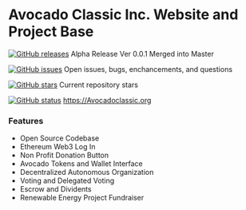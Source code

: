 # Avocado Classic Inc. Website and Project Base

[![GitHub releases](https://img.shields.io/badge/release%20ver-0.0.2-green.svg)](https://github.com/AvocadoClassic/AvocadoClassic.github.io/releases) Alpha Release Ver 0.0.1 Merged into Master

[![GitHub issues](https://img.shields.io/github/issues/AvocadoClassic/AvocadoClassic.github.io.svg)](https://github.com/AvocadoClassic/AvocadoClassic.github.io/issues) Open issues, bugs, enchancements, and questions

[![GitHub stars](https://img.shields.io/github/stars/AvocadoClassic/AvocadoClassic.github.io.svg)](https://github.com/AvocadoClassic/AvocadoClassic.github.io/stargazers) Current repository stars

[![GitHub status](https://img.shields.io/badge/status-live-green.svg)](https://avocadoclassic.org) https://Avocadoclassic.org

### Features
- Open Source Codebase
- Ethereum Web3 Log In
- Non Profit Donation Button
- Avocado Tokens and Wallet Interface
- Decentralized Autonomous Organization
- Voting and Delegated Voting
- Escrow and Dividents
- Renewable Energy Project Fundraiser





















